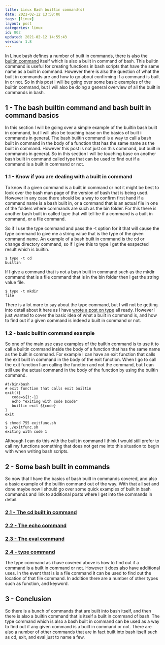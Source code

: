 ```yaml
---
title: Linux Bash builtin command(s)
date: 2021-02-12 13:58:00
tags: [linux]
layout: post
categories: linux
id: 802
updated: 2021-02-12 14:55:43
version: 1.8
---
```


In Linux bash defines a number of built in commands, there is also the [builtin command](https://www.geeksforgeeks.org/builtin-command-in-linux-with-examples/) itself which is also a built in command of bash. This builtin command is useful for creating functions in bash scripts that have the same name as a built in command. However there is also the question of what the built in commands are and how to go about confirming if a command is built in or not. So in this post I will be going over some basic examples of the builtin command, but I will also be doing a general overview of all the built in commands in bash.

<!-- more -->

## 1 - The bash builtin command and bash built in command basics

In this section I will be going over a simple example of the builtin bash built in command, but I will also be touching base on the basics of built i commands in general. The bash builtin command is a way to call a bash built in command in the body of a function that has the same name as the built in command. However this post is not just on this command, but built in commands in general. So in this section I will be touching base on another bash built in command called type that can be used to find out if a command is a built in command or not.

### 1.1 - Know if you are dealing with a built in command

To know if a given command is a built in command or not it might be best to look over the bash man page of the version of bash that is being used. However in any case there should be a way to confirm first hand if a command name is a bash built in, or a command that is an actual file in one of the folders where commands are such as the bin folder. For this there is another bash built in called type that will tell be if a command is a built in command, or a file command.

So if I use the type command and pass the -t option for it that will cause the type command to give me a string value that is the type of the given command name. An example of a bash built in command is the cd or change directory command, so if I give this to type I get the exspected result which is builtin.

```
$ type -t cd
builtin
```

If I give a command that is not a bash built in command such as the mkdir command that is a file command that is in the bin folder then I get the string value file.

```
$ type -t mkdir
file
```

There is a lot more to say about the type command, but I will not be getting into detail about it here as I have [wrote a post on type](/2021/02/11/linux-type/) all ready. However I just wanted to cover the basic idea of what a built in command is, and how to find out if a given command is indeed a built in command or not.


### 1.2 - basic builtin command example

So one of the main use case examples of the builtin command is to use it to call a builtin command inside the body of a function that has the same name as the built in command. For example I can have an exit function that calls the exit built in command in the body of the exit function. When I go to call the exit function I am calling the function and not the command, but I can still use the actual command in the body of the function by using the builtin command.

```
#!/bin/bash
# exit function that calls exit builtin
exit(){
   code=${1:-1}
   echo "exiting with code $code"
   builtin exit ${code}
}
exit
```

```
$ chmod 755 exitfunc.sh
$ ./exitfunc.sh
exiting with code 1
```

Although I can do this with the built in command I think I would still prefer to call my functions something that does not get me into this situation to begin with when writing bash scripts.

## 2 - Some bash built in commands

So now that I have the basics of bash built in commands covered, and also a basic example of the builtin command out of the way. With that all set and done maybe now I should go over some quick examples of built in bash commands and link to additional posts where I get into the commands in detail.

### [2.1 - The cd built in command](/2021/02/10/linux-cd)

### [2.2 - The echo command](/2019/08/05/linux-echo/)

### [2.3 - The eval command](/2021/02/09/linux-eval/)

### [2.4 - type command](/2021/02/11/linux-type/)

The type command as i have covered above is how to find out if a command is a built in command or not. However it does also have additional uses. In the event that is is a file command it can be used to find out the location of that file command. In addition there are a number of other types such as function, and keyword.

## 3 - Conclusion

So there is a bunch of commands that are built into bash itself, and then there is also a builtin command that is itself a built in command of bash. The type command which is also a bash built in command can be used as a way to find out if any given command is a built in command or not. There are also a number of other commands that are in fact built into bash itself such as cd, exit, and eval just to name a few.
